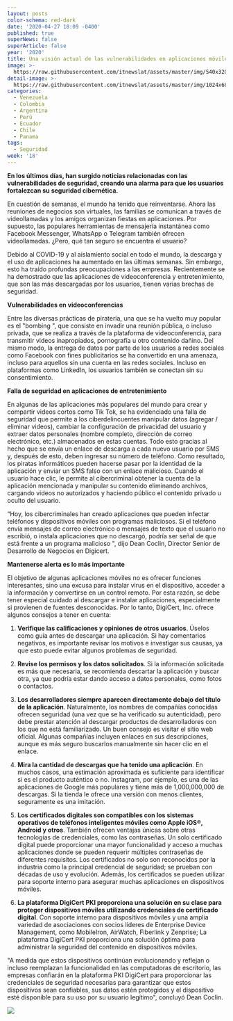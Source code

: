 ```yaml
---
layout: posts
color-schema: red-dark
date: '2020-04-27 18:09 -0400'
published: true
superNews: false
superArticle: false
year: '2020'
title: Una visión actual de las vulnerabilidades en aplicaciones móviles
image: >-
  https://raw.githubusercontent.com/itnewslat/assets/master/img/540x320/Applicacion-Movil-p.jpg
detail-image: >-
  https://raw.githubusercontent.com/itnewslat/assets/master/img/1024x680/Applicacion-Movil-g.jpg
categories:
  - Venezuela
  - Colombia
  - Argentina
  - Perú
  - Ecuador
  - Chile
  - Panama
tags:
  - Seguridad
week: '18'
---
```

**En los últimos días, han surgido noticias relacionadas con las vulnerabilidades de seguridad, creando una alarma para que los usuarios fortalezcan su seguridad cibernética.**
    
En cuestión de semanas, el mundo ha tenido que reinventarse. Ahora las reuniones de negocios son virtuales, las familias se comunican a través de videollamadas y los amigos organizan fiestas en aplicaciones. Por supuesto, las populares herramientas de mensajería instantánea como Facebook Messenger, WhatsApp o Telegram también ofrecen videollamadas. ¿Pero, qué tan seguro se encuentra el usuario?
 
Debido al COVID-19 y al aislamiento social en todo el mundo, la descarga y el uso de aplicaciones ha aumentado en las últimas semanas. Sin embargo, esto ha traído profundas preocupaciones a las empresas. Recientemente se ha demostrado que las aplicaciones de videoconferencia y entretenimiento, que son las más descargadas por los usuarios, tienen varias brechas de seguridad.
 
**Vulnerabilidades en videoconferencias**
 
Entre las diversas prácticas de piratería, una que se ha vuelto muy popular es el "bombing ", que consiste en invadir una reunión pública, o incluso privada, que se realiza a través de la plataforma de videoconferencia, para transmitir videos inapropiados, pornografía u otro contenido dañino. Del mismo modo, la entrega de datos por parte de los usuarios a redes sociales como Facebook con fines publicitarios se ha convertido en una amenaza, incluso para aquellos sin una cuenta en las redes sociales. Incluso en plataformas como LinkedIn, los usuarios también se conectan sin su consentimiento.

**Falla de seguridad en aplicaciones de entretenimiento**
 
En algunas de las aplicaciones más populares del mundo para crear y compartir videos cortos como Tik Tok, se ha evidenciado una falla de seguridad que permite a los ciberdelincuentes manipular datos (agregar / eliminar videos), cambiar la configuración de privacidad del usuario y extraer datos personales (nombre completo, dirección de correo electrónico, etc.) almacenados en estas cuentas. Todo esto gracias al hecho que se envía un enlace de descarga a cada nuevo usuario por SMS y, después de esto, deben ingresar su número de teléfono. Como resultado, los piratas informáticos pueden hacerse pasar por la identidad de la aplicación y enviar un SMS falso con un enlace malicioso. Cuando el usuario hace clic, le permite al cibercriminal obtener la cuenta de la aplicación mencionada y manipular su contenido eliminando archivos, cargando videos no autorizados y haciendo público el contenido privado u oculto del usuario.
 
“Hoy, los cibercriminales han creado aplicaciones que pueden infectar teléfonos y dispositivos móviles con programas maliciosos. Si el teléfono envía mensajes de correo electrónico o mensajes de texto que el usuario no escribió, o instala aplicaciones que no descargó, podría ser señal de que está frente a un programa malicioso ", dijo Dean Coclin, Director Senior de Desarrollo de Negocios en Digicert.
 
**Mantenerse alerta es lo más importante**
 
El objetivo de algunas aplicaciones móviles no es ofrecer funciones interesantes, sino una excusa para instalar virus en el dispositivo, acceder a la información y convertirse en un control remoto. Por esta razón, se debe tener especial cuidado al descargar e instalar aplicaciones, especialmente si provienen de fuentes desconocidas. Por lo tanto, DigiCert, Inc. ofrece algunos consejos a tener en cuenta:
 
1. **Verifique las calificaciones y opiniones de otros usuarios**. Úselos como guía antes de descargar una aplicación. Si hay comentarios negativos, es importante revisar los motivos e investigar sus causas, ya que esto puede evitar algunos problemas de seguridad.
 
2. **Revise los permisos y los datos solicitados**. Si la información solicitada es más que necesaria, se recomienda descartar la aplicación y buscar otra, ya que podría estar dando acceso a datos personales, como fotos o contactos.
 
3. **Los desarrolladores siempre aparecen directamente debajo del título de la aplicación**. Naturalmente, los nombres de compañías conocidas ofrecen seguridad (una vez que se ha verificado su autenticidad), pero debe prestar atención al descargar productos de desarrolladores con los que no está familiarizado. Un buen consejo es visitar el sitio web oficial. Algunas compañías incluyen enlaces en sus descripciones, aunque es más seguro buscarlos manualmente sin hacer clic en el enlace.
 
4. **Mira la cantidad de descargas que ha tenido una aplicación**. En muchos casos, una estimación aproximada es suficiente para identificar si es el producto auténtico o no. Instagram, por ejemplo, es una de las aplicaciones de Google más populares y tiene más de 1,000,000,000 de descargas. Si la tienda le ofrece una versión con menos clientes, seguramente es una imitación.
 
5. **Los certificados digitales son compatibles con los sistemas operativos de teléfonos inteligentes móviles como Apple iOS®, Android y otros**. También ofrecen ventajas únicas sobre otras tecnologías de credenciales, como las contraseñas. Un solo certificado digital puede proporcionar una mayor funcionalidad y acceso a muchas aplicaciones donde se pueden requerir múltiples contraseñas de diferentes requisitos. Los certificados no solo son reconocidos por la industria como la principal credencial de seguridad; se prueban con décadas de uso y evolución. Además, los certificados se pueden utilizar para soporte interno para asegurar muchas aplicaciones en dispositivos móviles.
 
6. **La plataforma DigiCert PKI proporciona una solución en su clase para proteger dispositivos móviles utilizando credenciales de certificado digital**. Con soporte interno para dispositivos móviles y una amplia variedad de asociaciones con socios líderes de Enterprise Device Management, como MobileIron, AirWatch, Fiberlink y Zenprise; La plataforma DigiCert PKI proporciona una solución óptima para administrar la seguridad del contenido en dispositivos móviles.
 
"A medida que estos dispositivos continúan evolucionando y reflejan o incluso reemplazan la funcionalidad en las computadoras de escritorio, las empresas confiarán en la plataforma PKI DigiCert para proporcionar las credenciales de seguridad necesarias para garantizar que estos dispositivos sean confiables, sus datos estén protegidos y el dispositivo esté disponible para su uso por su usuario legítimo", concluyó Dean Coclin.

<img src="https://tracker.metricool.com/c3po.jpg?hash=56f88a41e39ab42c063cc51676587a04"/>
